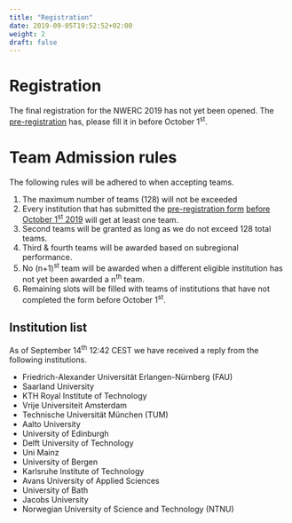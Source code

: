 ```yaml
---
title: "Registration"
date: 2019-09-05T19:52:52+02:00
weight: 2
draft: false
---
```

# Registration
The final registration for the NWERC 2019 has not yet been opened. The [pre-registration](https://docs.google.com/forms/d/18v4z8u3-Y7gkB2J45swAnJHujVSd3I5dgov7WaPYPUk/viewform?edit_requested=true) has, please fill it in before October 1<sup>st</sup>.

# Team Admission rules
The following rules will be adhered to when accepting teams.

1. The maximum number of teams (128) will not be exceeded
2. Every institution that has submitted the [pre-registration form](https://docs.google.com/forms/d/18v4z8u3-Y7gkB2J45swAnJHujVSd3I5dgov7WaPYPUk/viewform?edit_requested=true) <u>before October 1<sup>st</sup> 2019</u> will get at least one team.
3. Second teams will be granted as long as we do not exceed 128 total teams.
4. Third & fourth teams will be awarded based on subregional performance.
5. No (n+1)<sup>st</sup> team will be awarded when a different eligible institution has not yet been awarded a n<sup>th</sup> team.
6. Remaining slots will be filled with teams of institutions that have not completed the form before October 1<sup>st</sup>.

## Institution list

As of September 14<sup>th</sup> 12:42 CEST we have received a reply from the following institutions. <!-- If you have not yet submitted the form, please send us an email at TODO EMAIL, AFTER Oct 1st 2019 -->

 - Friedrich-Alexander Universität Erlangen-Nürnberg (FAU)
 - Saarland University
 - KTH Royal Institute of Technology
 - Vrije Universiteit Amsterdam
 - Technische Universität München (TUM)
 - Aalto University
 - University of Edinburgh
 - Delft University of Technology
 - Uni Mainz
 - University of Bergen
 - Karlsruhe Institute of Technology
 - Avans University of Applied Sciences
 - University of Bath
 - Jacobs University
 - Norwegian University of Science and Technology (NTNU)